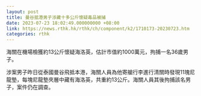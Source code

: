 ```yaml
---
layout: post
title: 曼谷抵港男子涉藏十多公斤懷疑毒品被捕
date: 2023-07-23 18:02:49.000000000 +08:00
link: https://news.rthk.hk/rthk/ch/component/k2/1710173-20230723.htm
categories: rthk
---
```


海關在機場檢獲約13公斤懷疑海洛英，估計市值約1000萬元，拘捕一名36歲男子。

涉案男子昨日從泰國曼谷飛抵本港，海關人員為他寄艙行李進行清關時發現11塊尼龍墊，每塊尼龍墊夾層中藏有海洛英，共重約13公斤。海關人員其後拘捕該名男子，案件仍在調查。
